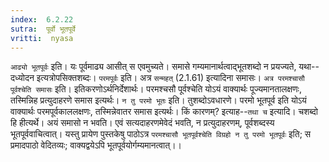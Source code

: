 ```yaml
---
index:  6.2.22
sutra:  पूर्वो भूतपूर्वे
vritti:  nyasa
---
```


`आढ्यो भूतपूर्वः` इति। यः पूर्वमाढ्य आसीत् स एवमुच्यते। समासे गम्यमानार्थत्वाद्भूतशब्दो न प्रयज्यते, यथा--दध्योदन इत्यत्रोपसिक्तशब्दः।
`परमपूर्वः` इति। अत्र `सन्महत्` (2.1.61) इत्यादिना समासः। `अत्र परमश्चासौ पूर्वश्चेति समासः` इति। इतिकरणोऽर्थनिर्देशार्थः। परमश्चसौ पूर्वश्चेति योऽयं वाक्यार्थः पूज्यमानतालक्षणः, तस्मिन्निह प्रत्युदाहरणे समास इत्यर्थः। `न तु परमो भूतः` इति। तुशब्दोऽवधारणे। परमो भूतपूर्व इति योऽयं वाक्यार्थः परमपूर्वकाललक्षणः, तस्मिन्नेवातर समास इत्यर्थः। किं कारणम्? इत्याह--`तथा च` इत्यादि। चशब्दो हि हीत्यर्थे। अयं समासो न भवति। एवं सत्यदाहरणमेवेदं भवति, न प्रत्युदाहरणम्, पूर्वशब्दस्य भूतपूर्ववाचित्वात्। यस्तु प्रायेण पुस्तकेषु पाठोऽत्र `परमश्चासौ भूतपूर्वश्चेति विग्रहो न तु परमो भूतपूर्वः` इति; स प्रमादपाठो वेदितव्यः; वाक्यद्वयेऽपि भूतपूर्वयोर्गम्यमानत्वात्।।

